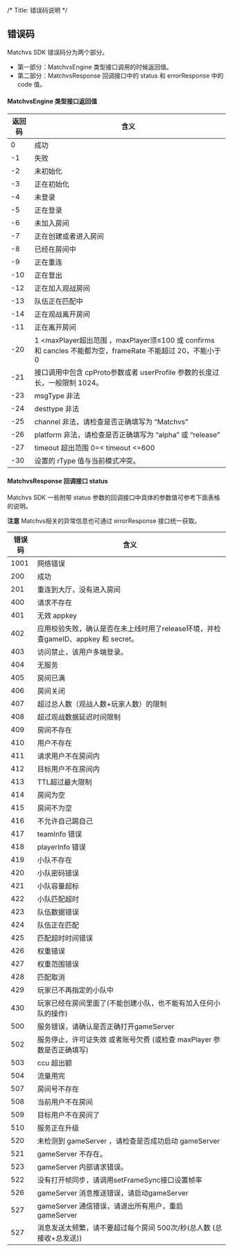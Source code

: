 /*
Title: 错误码说明
*/

## 错误码 

Matchvs SDK 错误码分为两个部分。    

- 第一部分：MatchvsEngine 类型接口调用的时候返回值。
- 第二部分：MatchvsResponse 回调接口中的 status 和 errorResponse 中的 code 值。

#### MatchvsEngine 类型接口返回值

| 返回码 | 含义                                  |
| ------ | ------------------------------------- |
| 0      | 成功                                  |
| -1     | 失败                                  |
| -2     | 未初始化                              |
| -3     | 正在初始化                            |
| -4     | 未登录                                |
| -5     | 正在登录                     |
| -6     | 未加入房间                            |
| -7     | 正在创建或者进入房间                  |
| -8     | 已经在房间中                           |
| -9     | 正在重连 	|
| -10    | 正在登出                                |
| -12    | 正在加入观战房间                    |
| -13    | 队伍正在匹配中                   |
| -14    | 正在观战离开房间                   |
| -11    | 正在离开房间                            |
| -20    | 1 <maxPlayer超出范围 ，maxPlayer须≤100 或 confirms 和 cancles 不能都为空，frameRate 不能超过 20，不能小于0 |
| -21    | 接口调用中包含 cpProto参数或者 userProfile 参数的长度过长，一般限制 1024。 |
| -23    | msgType 非法                           |
| -24    | desttype 非法                          |
| -25    | channel 非法，请检查是否正确填写为 “Matchvs”             |
| -26    | platform 非法，请检查是否正确填写为 “alpha” 或 “release” |
| -27    | timeout 超出范围  0=< timeout <=600 |
| -30    | 设置的 rType 值与当前模式冲突。     |



#### MatchvsResponse 回调接口 status

Matchvs SDK 一些附带 status 参数的回调接口中具体的参数值可参考下面表格的说明。


**注意** Matchvs相关的异常信息也可通过 errorResponse 接口统一获取。

| 错误码 | 含义                                                         |
| ------ | ------------------------------------------------------------ |
| 1001   | 网络错误                                                     |
| 200    | 成功                                                         |
| 201    | 重连到大厅，没有进入房间                                     |
| 400    | 请求不存在                                                   |
| 401    | 无效 appkey                                                  |
| 402    | 应用校验失败，确认是否在未上线时用了release环境，并检查gameID、appkey 和 secret。 |
| 403    | 访问禁止，该用户多端登录。                                   |
| 404    | 无服务                                                       |
| 405    | 房间已满                                                     |
| 406    | 房间关闭                                                     |
| 407    | 超过总人数（观战人数+玩家人数）的限制                        |
| 408    | 超过观战数据延迟时间限制                                     |
| 409    | 房间不存在                                                   |
| 410    | 用户不存在                                                   |
| 411    | 请求用户不在房间内                                           |
| 412    | 目标用户不在房间内                                           |
| 413    | TTL超过最大限制                                              |
| 414    | 房间为空                                                     |
| 415    | 房间不为空                                                   |
| 416    | 不允许自己踢自己                                             |
| 417    | teamInfo 错误                                             |
| 418    | playerInfo 错误                                           |
| 419    | 小队不存在                                          |
| 420    | 小队密码错误                                          |
| 421    | 小队容量超标                                          |
| 422    | 小队匹配超时                                          |
| 423    | 队伍数据错误                                          |
| 424    | 队伍正在匹配                                |
| 425    | 匹配超时时间错误                               |
| 426    | 权重错误                               |
| 427    | 权重范围错误                              |
| 428    | 匹配取消                              |
| 429    | 玩家已不再指定的小队中                      |
| 430    | 玩家已经在房间里面了(不能创建小队，也不能有加入任何小队的操作) |
| 500    | 服务错误，请确认是否正确打开gameServer                       |
| 502    | 服务停止，许可证失效 或者账号欠费 (或检查 maxPlayer 参数是否正确填写)                           |
| 503    | ccu 超出额                                                   |
| 504    | 流量用完                                                     |
| 507    | 房间号不存在                                                 |
| 508    | 当前用户不在房间                                             |
| 509    | 目标用户不在房间了                                           |
| 510    | 服务正在升级                                                 |
| 520    | 未检测到 gameServer ，请检查是否成功启动 gameServer          |
| 521    | gameServer 不存在。                                          |
| 523    | gameServer 内部请求错误。                                    |
| 522    | 没有打开帧同步，请调用setFrameSync接口设置帧率               |
| 526    | gameServer 消息推送错误，请启动gameServer                    |
| 527    | gameServer 通信错误，请退出所有用户，重启gameServer          |
| 527    | 消息发送太频繁，请不要超过每个房间 500次/秒(总人数 (总接收+总发送)) |

